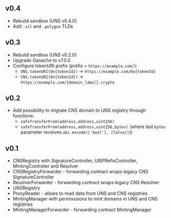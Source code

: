 ## v0.4
- Rebuild sandbox (UNS v0.4.0)
- Add `.zil` and `.polygon` TLDs

## v0.3
- Rebuild sandbox (UNS v0.2.0)
- Upgrade Ganache to v7.0.0
- Configure tokenURI prefix (prefix = `https://example.com/`):
  - `UNS.tokenURI(0x{tokenId})` -> `https://example.com/0x{tokenId}`
  - `CNS.tokenURI(0x{tokenId})` -> `https://example.com/{domain_label}.crypto`

## v0.2
- Add possibility to migrate CNS domain to UNS registry through functions:
  - `safeTransferFrom(address,address,uint256)`
  - `safeTransferFrom(address,address,uint256,bytes)` (where last `bytes` parameter receives
  `abi.encode(['bool'], [false])`))

## v0.1
- CNSRegistry with SignatureController, URIPRefixController, MintingController and Resolver
- CNSRegistryForwarder - forwarding contract wraps legacy CNS SignatureController
- ResolverForwarder - forwarding contract wraps legacy CNS Resolver
- UNSRegistry
- ProxyReader - allows to read data from UNS and CNS registries
- MintingManager with permisssions to mint domains in UNS and CNS registries
- MintingManagerForwarder - forwarding contract MintingManager